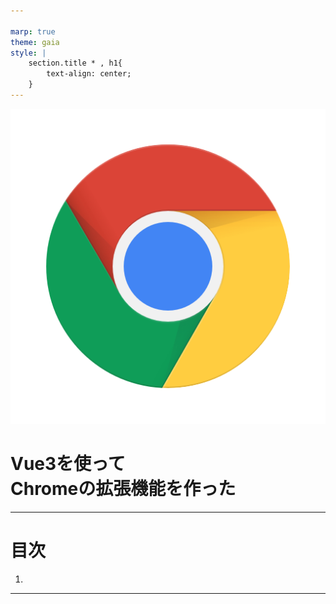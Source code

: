 ```yaml
---

marp: true
theme: gaia
style: |
    section.title * , h1{
        text-align: center;
    }
---
```


![size 20%](./src/assets/chrome.png)



# Vue3を使って<br>Chromeの拡張機能を作った

---

# 目次

1. 

---

